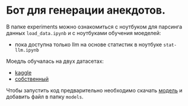 # Бот для генерации анекдотов.

В папке experiments можно ознакомиться с ноутбуком для парсинга данных `load_data.ipynb` и с ноутбуками обучения моеделей:
- пока доступна только llm на основе статистик в ноутбуке `stat-llm.ipynb`

Моедль обучалась на двух датасетах:
- [kaggle](https://www.kaggle.com/datasets/konstantinalbul/russian-jokes)
- [собственный](https://www.kaggle.com/datasets/boogiewoogieqq/vk-anekdots)

Чтобы запустить код предварительно необходимо скачать [модель](https://drive.google.com/file/d/15uao0yIp5wUraUsEvbOe65Y_PqWrA-zj/view?usp=sharing) и добавить файл в папку `models`.
